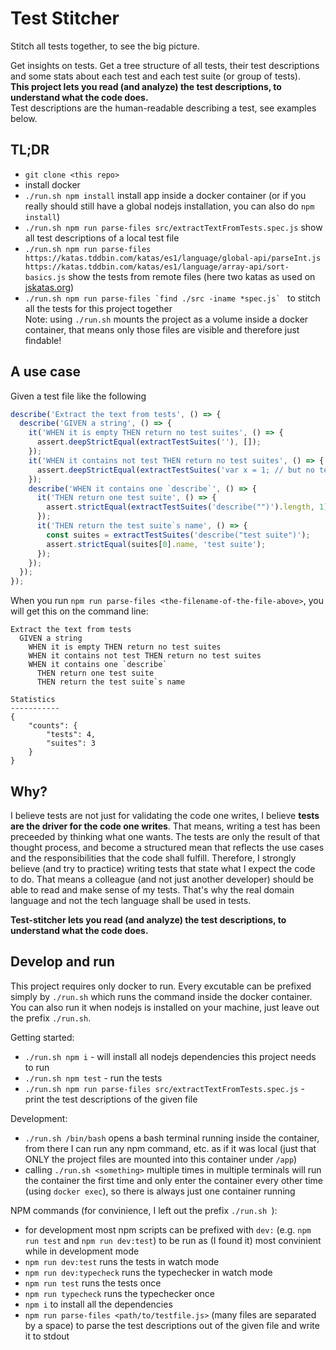 # Test Stitcher

Stitch all tests together, to see the big picture.

Get insights on tests. Get a tree structure of all tests, their test descriptions and some stats about each
test and each test suite (or group of tests).  
**This project lets you read (and analyze) the test descriptions, to understand what the code does.**  
Test descriptions are the human-readable describing a test, see examples below.

## TL;DR
- `git clone <this repo>`
- install docker
- `./run.sh npm install` install app inside a docker container (or if you really should still have
  a global nodejs installation, you can also do `npm install`)
- `./run.sh npm run parse-files src/extractTextFromTests.spec.js`
  show all test descriptions of a local test file
- `./run.sh npm run parse-files https://katas.tddbin.com/katas/es1/language/global-api/parseInt.js https://katas.tddbin.com/katas/es1/language/array-api/sort-basics.js` show the tests from remote files (here two katas as used on [jskatas.org](https://jskatas.org))
- ``./run.sh npm run parse-files `find ./src -iname *spec.js` `` to stitch all the tests for this project together  
  Note: using `./run.sh` mounts the project as a volume inside a docker container, that means only those 
  files are visible and therefore just findable!

## A use case
Given a test file like the following
```javascript
describe('Extract the text from tests', () => {
  describe('GIVEN a string', () => {
    it('WHEN it is empty THEN return no test suites', () => {
      assert.deepStrictEqual(extractTestSuites(''), []);
    });
    it('WHEN it contains not test THEN return no test suites', () => {
      assert.deepStrictEqual(extractTestSuites('var x = 1; // but no test'), []);
    });
    describe('WHEN it contains one `describe`', () => {
      it('THEN return one test suite', () => {
        assert.strictEqual(extractTestSuites('describe("")').length, 1);
      });
      it('THEN return the test suite`s name', () => {
        const suites = extractTestSuites('describe("test suite")');
        assert.strictEqual(suites[0].name, 'test suite');
      });
    });
  });
});
```
When you run `npm run parse-files <the-filename-of-the-file-above>`, you will get this on the
command line:
```text
Extract the text from tests
  GIVEN a string
    WHEN it is empty THEN return no test suites
    WHEN it contains not test THEN return no test suites
    WHEN it contains one `describe`
      THEN return one test suite
      THEN return the test suite`s name

Statistics
-----------
{
    "counts": {
        "tests": 4,
        "suites": 3
    }
}
```

## Why?
I believe tests are not just for validating the code one writes, I believe **tests
are the driver for the code one writes**. That means, writing a test has been preceeded
by thinking what one wants. The tests are only the result of that thought process,
and become a structured mean that reflects the use cases and the responsibilities 
that the code shall fulfill. Therefore, I strongly believe (and try to practice) 
writing tests that state what I expect the code to do. That means a colleague (and not
just another developer) should be able to read and make sense of my tests.
That's why the real domain language and not the tech language shall be used in tests.

**__Test-stitcher__ lets you read (and analyze) the test descriptions, to understand what the code does.**

## Develop and run
This project requires only docker to run. Every excutable can be prefixed simply by `./run.sh`
which runs the command inside the docker container.
You can also run it when nodejs is installed on your machine, just leave out the prefix `./run.sh`.

Getting started:
- `./run.sh npm i` - will install all nodejs dependencies this project needs to run
- `./run.sh npm test` - run the tests
- `./run.sh npm run parse-files src/extractTextFromTests.spec.js` - print the test descriptions
  of the given file
  
Development:
- `./run.sh /bin/bash` opens a bash terminal running inside the container, from there I can run any npm command, etc.
  as if it was local (just that ONLY the project files are mounted into this container under `/app`)  
- calling `./run.sh <something>` multiple times in multiple terminals will run the container the first time and 
  only enter the container every other time (using `docker exec`), so there is always just one container running

NPM commands (for convinience, I left out the prefix `./run.sh `):
- for development most npm scripts can be prefixed with `dev:` (e.g. `npm run test` and `npm run dev:test`) 
  to be run as (I found it) most convinient while in development mode    
- `npm run dev:test` runs the tests in watch mode
- `npm run dev:typecheck` runs the typechecker in watch mode
- `npm run test` runs the tests once
- `npm run typecheck` runs the typechecker once
- `npm i` to install all the dependencies
- `npm run parse-files <path/to/testfile.js>` (many files are separated by a space) 
  to parse the test descriptions out of the given file and write it to stdout